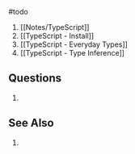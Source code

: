 #todo
1. [[Notes/TypeScript]]
2. [[TypeScript - Install]]
3. [[TypeScript - Everyday Types]]
4. [[TypeScript - Type Inference]]

## Questions
1. 

## See Also
1.